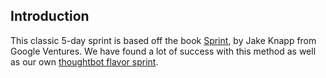 ## Introduction

This classic 5-day sprint is based off the book
[Sprint](https://www.thesprintbook.com/), by Jake Knapp from Google Ventures.
We have found a lot of success with this method as well as our own
[thoughtbot flavor sprint](/schedules/classic-tb).

